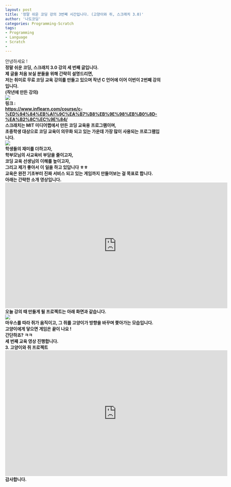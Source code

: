 ```yaml
---
layout: post
title: '정말 쉬운 코딩 강의 3번째 시간입니다. (고양이와 쥐, 스크래치 3.0)'
author: '나도코딩'
categories: Programming-Scratch
tags:
- Programming
- Language
- Scratch
-
---
```



<script> location.href='https://cafe.naver.com/develoid/853285' ; </script>

<div><span>안녕하세요 !</span></div><div><b></div><div><span>정말 쉬운 코딩, 스크래치 3.0 강의 세 번째 글입니다.</span></div><div><b></div><div><span>제 글을 처음 보실 분들을 위해 간략히 설명드리면,&nbsp;</span></div><div><b></div><div><span>저는 취미로 무료 코딩 교육 강의를 만들고 있으며 작년 C 언어에 이어 이번이 2번째 강의입니다.&nbsp;</span></div><div><b></div><div><span>(작년에 만든 강의)</span></div><div><img src="https://cafeptthumb-phinf.pstatic.net/MjAxOTAyMjJfMjE5/MDAxNTUwNzg1ODE4MDAz.2WUPtHFRvXazmScxE-UVRJE6eDR_BR7O-i5dqu4UXrMg.OKE5eJWDqwaGkMrGws2y46yymg130rMxBjePUGN7xn0g.PNG.nadocoding/1.png?type=w740"><b></div><div><b></div><div><span>링크 :&nbsp;</span></div><div><span><a href="https://www.inflearn.com/course/c-%ED%94%84%EB%A1%9C%EA%B7%B8%EB%9E%98%EB%B0%8D-%EA%B2%8C%EC%9E%84/">https://www.inflearn.com/course/c-%ED%94%84%EB%A1%9C%EA%B7%B8%EB%9E%98%EB%B0%8D-%EA%B2%8C%EC%9E%84/</a></span></div><div><b></div><div><b></div><div><b></div><div><span>스크래치는 MIT 미디어랩에서 만든 코딩 교육용 프로그램이며,</span></div><div><b></div><div><span>초중학생 대상으로 코딩 교육이 의무화 되고 있는 가운데 가장 많이 사용되는 프로그램입니다.</span></div><div><b></div><div><img src="https://cafeptthumb-phinf.pstatic.net/MjAxOTAyMjJfMjc2/MDAxNTUwNzg1ODMzNzIx.dg6yF6NhnMmWoLrNY3UP9pkQ-wWSSLsU3zYJ1_goReUg.goKQEBPNzU62sJfEyDUP7dmJXF_MeGS9ZnBwg-wFQ4Mg.PNG.nadocoding/6.png?type=w740"><b></div><div><b></div><div><span>학생들의 재미를 더하고자,&nbsp;</span></div><div><b></div><div><span>학부모님의 사교육비 부담을 줄이고자,&nbsp;</span></div><div><b></div><div><span>코딩 교육 선생님의 이해를 높이고자,</span></div><div><b></div><div><span>그리고 제가 좋아서 이 일을 하고 있답니다 ㅎㅎ</span></div><div><b></div><div><b></div><div><b></div><div><span>교육은 완전 기초부터 진짜 서비스 되고 있는 게임까지 만들어보는 걸 목표로 합니다.</span></div><div><b></div><div><b></div><div><b></div><div><span>아래는 간략한 소개 영상입니다.</span></div><div><iframe src="https://www.youtube.com/embed/xN8O_mhR-7Y?wmode=opaque" width="720px" height="407px" frameborder="0" scrolling="no" allowfullscreen="allowfullscreen"></iframe><b></div><div><b></div><div><b></div><div><b></div><div><span>오늘 강의 때 만들게 될 프로젝트는 아래 화면과 같습니다.</span></div><div><b></div><div><img src="https://cafeptthumb-phinf.pstatic.net/MjAxOTAyMjJfOTgg/MDAxNTUwNzg1ODgzNTc2.MTwltKDMN0n3bVrVvxsTKqHjod321qf-FIl73XVJDdUg.TD65R2QQVvmBuv3dQ6_4kfMB-f1KIt8PB0-FbgBqq1Yg.GIF.nadocoding/%EA%B3%A0%EC%96%91%EC%9D%B4%EC%99%80_%EC%A5%90.gif?type=w740"><b></div><div><b></div><div><b></div><div><span>마우스를 따라 쥐가 움직이고, 그 쥐를 고양이가 방향을 바꾸며 쫓아가는 모습입니다.</span></div><div><b></div><div><span>고양이에게 닿으면 게임은 끝이 나요 !</span></div><div><b></div><div><b></div><div><b></div><div><b></div><div><span>간단하죠? ㅋㅋ</span></div><div><b></div><div><b></div><div><b></div><div><b></div><div><b></div><div><span>세 번째 교육 영상 진행합니다.</span></div><div><b></div><div><span>3. 고양이와 쥐 프로젝트</span></div><div><b></div><div><iframe src="https://www.youtube.com/embed/j499B4IgR8k?wmode=opaque" width="720px" height="407px" frameborder="0" scrolling="no" allowfullscreen="allowfullscreen"></iframe><b></div><div><b></div><div><b></div><div><b></div><div><b></div><div><b></div><div><span>감사합니다.</span></div>
